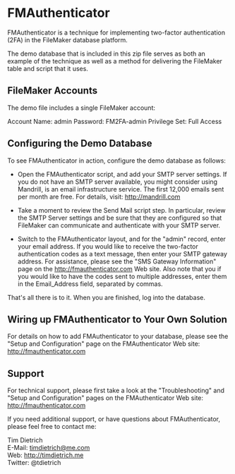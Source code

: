 # FMAuthenticator

FMAuthenticator is a technique for implementing two-factor authentication (2FA) in the
FileMaker database platform.

The demo database that is included in this zip file serves as both an example of the
technique as well as a method for delivering the FileMaker table and script that it uses.

## FileMaker Accounts

The demo file includes a single FileMaker account:

Account Name: admin
Password: FM2FA-admin
Privilege Set: Full Access

## Configuring the Demo Database

To see FMAuthenticator in action, configure the demo database as follows:

- Open the FMAuthenticator script, and add your SMTP server settings. If you do not have
an SMTP server available, you might consider using Mandrill, is an email infrastructure
service. The first 12,000 emails sent per month are free. For details, visit:
http://mandrill.com

- Take a moment to review the Send Mail script step. In particular, review the SMTP
Server settings and be sure that they are configured so that FileMaker can communicate
and authenticate with your SMTP server.

- Switch to the FMAuthenticator layout, and for the "admin" record, enter your email
address. If you would like to receive the two-factor authentication codes as a text
message, then enter your SMTP gateway address. For assistance, please see the "SMS
Gateway Information" page on the http://fmauthenticator.com Web site. Also note that you
if you would like to have the codes sent to multiple addresses, enter them in the
Email_Address field, separated by commas.

That's all there is to it. When you are finished, log into the database.

## Wiring up FMAuthenticator to Your Own Solution

For details on how to add FMAuthenticator to your database, please see the "Setup and
Configuration" page on the FMAuthenticator Web site: http://fmauthenticator.com

## Support

For technical support, please first take a look at the "Troubleshooting" and "Setup and
Configuration" pages on the FMAuthenticator Web site: http://fmauthenticator.com

If you need additional support, or have questions about FMAuthenticator, please feel free
to contact me:

Tim Dietrich  
E-Mail: timdietrich@me.com  
Web: http://timdietrich.me  
Twitter: @tdietrich
